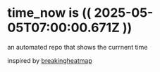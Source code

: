 # time_now is (( 2025-05-05T07:00:00.671Z ))

an automated repo that shows the currnent time

inspired by [breakingheatmap](https://github.com/breakingheatmap/breakingheatmap)